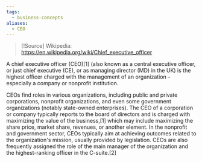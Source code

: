 ```yaml
---
tags:
  - business-concepts
aliases:
  - CEO
---
```

> [!Source]
> Wikipedia: https://en.wikipedia.org/wiki/Chief_executive_officer

A chief executive officer (CEO)[1] (also known as a central executive officer, or just chief executive (CE), or as managing director (MD) in the UK) is the highest officer charged with the management of an organization – especially a company or nonprofit institution.

CEOs find roles in various organizations, including public and private corporations, nonprofit organizations, and even some government organizations (notably state-owned enterprises). The CEO of a corporation or company typically reports to the board of directors and is charged with maximizing the value of the business,[1] which may include maximizing the share price, market share, revenues, or another element. In the nonprofit and government sector, CEOs typically aim at achieving outcomes related to the organization's mission, usually provided by legislation. CEOs are also frequently assigned the role of the main manager of the organization and the highest-ranking officer in the C-suite.[2] 